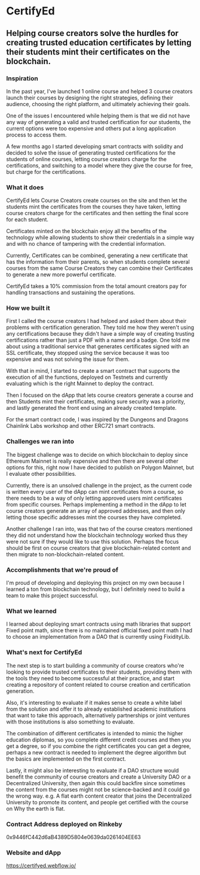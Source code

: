 # CertifyEd 

## Helping course creators solve the hurdles for creating trusted education certificates by letting their students mint their certificates on the blockchain.


### Inspiration

In the past year, I've launched 1 online course and helped 3 course creators launch their courses by designing the right strategies, defining their audience, choosing the right platform, and ultimately achieving their goals.

One of the issues I encountered while helping them is that we did not have any way of generating a valid and trusted certification for our students, the current options were too expensive and others put a long application process to access them.

A few months ago I started developing smart contracts with solidity and decided to solve the issue of generating trusted certifications for the students of online courses, letting course creators charge for the certifications, and switching to a model where they give the course for free, but charge for the certifications.

### What it does

CertifyEd lets Course Creators create courses on the site and then let the students mint the certificates from the courses they have taken,  letting course creators charge for the certificates and then setting the final score for each student.

Certificates minted on the blockchain enjoy all the benefits of the technology while allowing students to show their credentials in a simple way and with no chance of tampering with the credential information.

Currently, Certificates can be combined, generating a new certificate that has the information from their parents, so when students complete several courses from the same Course Creators they can combine their Certificates to generate a new more powerful certificate.

CertifyEd takes a 10% commission from the total amount creators pay for handling transactions and sustaining the operations.

### How we built it

First I called the course creators I had helped and asked them about their problems with certification generation. They told me how they weren't using any certifications because they didn't have a simple way of creating trusting certifications rather than just a PDF with a name and a badge. One told me about using a traditional service that generates certificates signed with an SSL certificate, they stopped using the service because it was too expensive and was not solving the issue for them.

With that in mind, I started to create a smart contract that supports the execution of all the functions, deployed on Testnets and currently evaluating which is the right Mainnet to deploy the contract.

Then I focused on the dApp that lets course creators generate a course and then Students mint their certificates, making sure security was a priority, and lastly generated the front end using an already created template.

For the smart contract code, I was inspired by the Dungeons and Dragons Chainlink Labs workshop and other ERC721 smart contracts.

### Challenges we ran into

The biggest challenge was to decide on which blockchain to deploy since Ethereum Mainnet is really expensive and then there are several other options for this, right now I have decided to publish on Polygon Mainnet, but I evaluate other possibilities.

Currently, there is an unsolved challenge in the project, as the current code is written every user of the dApp can mint certificates from a course, so there needs to be a way of only letting approved users mint certificates from specific courses. Perhaps implementing a method in the dApp to let course creators generate an array of approved addresses, and then only letting those specific addresses mint the courses they have completed.

Another challenge I ran into, was that two of the course creators mentioned they did not understand how the blockchain technology worked thus they were not sure if they would like to use this solution. Perhaps the focus should be first on course creators that give blockchain-related content and then migrate to non-blockchain-related content.

### Accomplishments that we're proud of

I'm proud of developing and deploying this project on my own because I learned a ton from blockchain technology, but I definitely need to build a team to make this project successful.

### What we learned

I learned about deploying smart contracts using math libraries that support Fixed point math, since there is no maintained official fixed point math I had to choose an implementation from a DAO that is currently using FixidityLib.

### What's next for CertifyEd

The next step is to start building a community of course creators who're looking to provide trusted certificates to their students, providing them with the tools they need to become successful at their practice, and start creating a repository of content related to course creation and certification generation.

Also, it's interesting to evaluate if it makes sense to create a white label from the solution and offer it to already established academic institutions that want to take this approach, alternatively partnerships or joint ventures with those institutions is also something to evaluate.

The combination of different certificates is intended to mimic the higher education diplomas, so you complete different credit courses and then you get a degree, so if you combine the right certificates you can get a degree, perhaps a new contract is needed to implement the degree algorithm but the basics are implemented on the first contract.

Lastly, it might also be interesting to evaluate if a DAO structure would benefit the community of course creators and create a University DAO or a Decentralized University, then again this could backfire since sometimes the content from the courses might not be science-backed and it could go the wrong way. e.g. A flat earth content creator that joins the Decentralized University to promote its content, and people get certified with the course on Why the earth is flat. 

### Contract Address deployed on Rinkeby
0x9446fC442d6aB4389D5804e0639da0261404EE63

### Website and dApp
https://certifyed.webflow.io/
